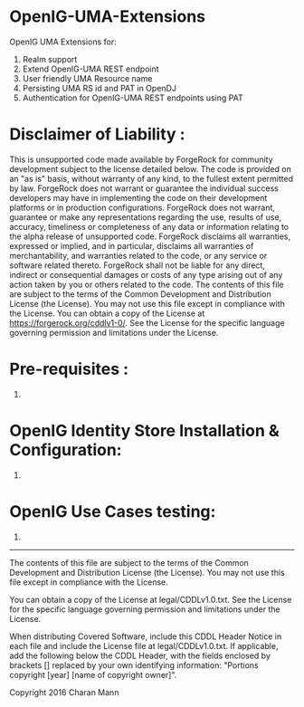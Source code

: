 # OpenIG-UMA-Extensions

OpenIG UMA Extensions for: <br />
1. Realm support <br />
2. Extend OpenIG-UMA REST endpoint <br /> 
3. User friendly UMA Resource name <br />
4. Persisting UMA RS id and PAT in OpenDJ <br />
5. Authentication for OpenIG-UMA REST endpoints using PAT <br />

Disclaimer of Liability :
=========================
This is unsupported code made available by ForgeRock for community development subject to the license detailed below. The code is provided on an "as is" basis, without warranty of any kind, to the fullest extent permitted by law. 
ForgeRock does not warrant or guarantee the individual success developers may have in implementing the code on their development platforms or in production configurations.
ForgeRock does not warrant, guarantee or make any representations regarding the use, results of use, accuracy, timeliness or completeness of any data or information relating to the alpha release of unsupported code. ForgeRock disclaims all warranties, expressed or implied, and in particular, disclaims all warranties of merchantability, and warranties related to the code, or any service or software related thereto.
ForgeRock shall not be liable for any direct, indirect or consequential damages or costs of any type arising out of any action taken by you or others related to the code.
The contents of this file are subject to the terms of the Common Development and Distribution License (the License). You may not use this file except in compliance with the License.
You can obtain a copy of the License at https://forgerock.org/cddlv1-0/. See the License for the specific language governing permission and limitations under the License.

Pre-requisites :
================
1.  
  
OpenIG Identity Store Installation & Configuration:
===================================================
1.  


OpenIG Use Cases testing:
========================= 
1. 




* * *

The contents of this file are subject to the terms of the Common Development and
Distribution License (the License). You may not use this file except in compliance with the
License.

You can obtain a copy of the License at legal/CDDLv1.0.txt. See the License for the
specific language governing permission and limitations under the License.

When distributing Covered Software, include this CDDL Header Notice in each file and include
the License file at legal/CDDLv1.0.txt. If applicable, add the following below the CDDL
Header, with the fields enclosed by brackets [] replaced by your own identifying
information: "Portions copyright [year] [name of copyright owner]".

Copyright 2016 Charan Mann
